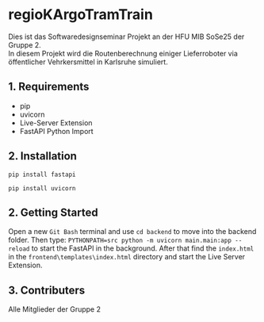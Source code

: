 # regioKArgoTramTrain
Dies ist das Softwaredesignseminar Projekt an der HFU MIB SoSe25 der Gruppe 2.
<br>
In diesem Projekt wird die Routenberechnung einiger Lieferroboter via öffentlicher Vehrkersmittel in Karlsruhe simuliert. 

## 1. Requirements
- pip 
- uvicorn
- Live-Server Extension
- FastAPI Python Import

## 2. Installation
```
pip install fastapi
```
```
pip install uvicorn
```

## 2. Getting Started
Open a new ```Git Bash``` terminal and use ```cd backend``` to move into the backend folder. Then type:
```PYTHONPATH=src python -m uvicorn main.main:app --reload```
to start the FastAPI in the background. 
After that find the ```index.html``` in the ```frontend\templates\index.html``` directory and start the Live Server Extension. 

## 3. Contributers
Alle Mitglieder der Gruppe 2